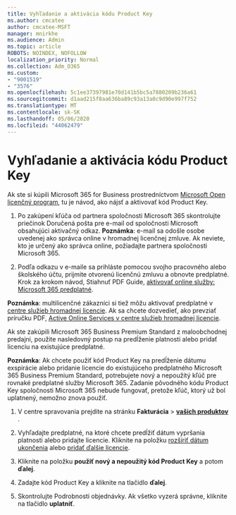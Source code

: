 ```yaml
---
title: Vyhľadanie a aktivácia kódu Product Key
ms.author: cmcatee
author: cmcatee-MSFT
manager: mnirkhe
ms.audience: Admin
ms.topic: article
ROBOTS: NOINDEX, NOFOLLOW
localization_priority: Normal
ms.collection: Adm_O365
ms.custom:
- "9001519"
- "3576"
ms.openlocfilehash: 5c1ee37397981e70d141b5bc5a7880209b236a61
ms.sourcegitcommit: d1aad215f8aa636ba89c93a13a0c9d90e997f752
ms.translationtype: MT
ms.contentlocale: sk-SK
ms.lasthandoff: 05/06/2020
ms.locfileid: "44062479"
---
```

# <a name="find-and-activate-my-product-key"></a>Vyhľadanie a aktivácia kódu Product Key

Ak ste si kúpili Microsoft 365 for Business prostredníctvom [Microsoft Open licenčný program](https://go.microsoft.com/fwlink/p/?LinkID=613298), tu je návod, ako nájsť a aktivovať kód Product Key.

1. Po zakúpení kľúča od partnera spoločnosti Microsoft 365 skontrolujte priečinok Doručená pošta pre e-mail od spoločnosti Microsoft obsahujúci aktivačný odkaz.  **Poznámka**: e-mail sa odošle osobe uvedenej ako správca online v hromadnej licenčnej zmluve.  Ak neviete, kto je určený ako správca online, požiadajte partnera spoločnosti Microsoft 365.

2. Podľa odkazu v e-maile sa prihláste pomocou svojho pracovného alebo školského účtu, prijmite otvorenú licenčnú zmluvu a obnovte predplatné.  Krok za krokom návod, Stiahnuť PDF Guide, [aktivovať online služby: Microsoft 365 predplatné](https://go.microsoft.com/fwlink/p/?LinkId=618100). 

**Poznámka**: multilicenčné zákazníci si tiež môžu aktivovať predplatné v [centre služieb hromadnej licencie](https://go.microsoft.com/fwlink/p/?LinkID=282016).  Ak sa chcete dozvedieť, ako prevziať príručku PDF, [Active Online Services v centre služieb hromadnej licencie](https://go.microsoft.com/fwlink/p/?LinkId=618096).

Ak ste zakúpili Microsoft 365 Business Premium Standard z maloobchodnej predajni, použite nasledovný postup na predĺženie platnosti alebo pridať licenciu na existujúce predplatné.

**Poznámka**: Ak chcete použiť kód Product Key na predĺženie dátumu exspirácie alebo pridanie licencie do existujúceho predplatného Microsoft 365 Business Premium Standard, potrebujete nový a nepoužitý kľúč pre rovnaké predplatné služby Microsoft 365.  Zadanie pôvodného kódu Product Key spoločnosti Microsoft 365 nebude fungovať, pretože kľúč, ktorý už bol uplatnený, nemožno znova použiť.

1. V centre spravovania prejdite na stránku **Fakturácia** > **[vašich produktov](https://go.microsoft.com/fwlink/p/?linkid=842054)** .

2. Vyhľadajte predplatné, na ktoré chcete predĺžiť dátum vypršania platnosti alebo pridajte licencie.  Kliknite na položku [rozšíriť dátum ukončenia](https://go.microsoft.com/fwlink/p/?linkid=842054) alebo [pridať ďalšie licencie](https://go.microsoft.com/fwlink/p/?linkid=842054).

3. Kliknite na položku **použiť nový a nepoužitý kód Product Key** a potom **ďalej**.

4. Zadajte kód Product Key a kliknite na tlačidlo **ďalej**.

5. Skontrolujte Podrobnosti objednávky.  Ak všetko vyzerá správne, kliknite na tlačidlo **uplatniť**.